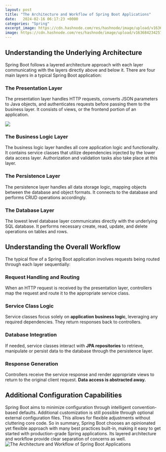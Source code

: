 ```yaml
---
layout: post
title: "The Architecture and Workflow of Spring Boot Applications"
date:   2024-02-16 06:17:23 +0000
categories: "Spring"
excerpt_image: https://cdn.hashnode.com/res/hashnode/image/upload/v1636842342576/7ShwFxJxx.png?auto=compress,format&amp;format=webp
image: https://cdn.hashnode.com/res/hashnode/image/upload/v1636842342576/7ShwFxJxx.png?auto=compress,format&amp;format=webp
---
```


## Understanding the Underlying Architecture
Spring Boot follows a layered architecture approach with each layer communicating with the layers directly above and below it. There are four main layers in a typical Spring Boot application:
### The Presentation Layer
The presentation layer handles HTTP requests, converts JSON parameters to Java objects, and authenticates requests before passing them to the business layer. It consists of views, or the frontend portion of an application. 

![](https://www.interviewbit.com/blog/wp-content/uploads/2022/06/Spring-Boot-Workflow-Architecture-1024x614.png)
### The Business Logic Layer 
The business logic layer handles all core application logic and functionality. It contains service classes that utilize dependencies injected by the lower data access layer. Authorization and validation tasks also take place at this layer.
### The Persistence Layer
The persistence layer handles all data storage logic, mapping objects between the database and object formats. It connects to the database and performs CRUD operations accordingly. 
### The Database Layer
The lowest level database layer communicates directly with the underlying SQL database. It performs necessary create, read, update, and delete operations on tables and rows.
## Understanding the Overall Workflow
The typical flow of a Spring Boot application involves requests being routed through each layer sequentially:
### Request Handling and Routing 
When an HTTP request is received by the presentation layer, controllers map the request and route it to the appropriate service class. 
### Service Class Logic
Service classes focus solely on **application business logic**, leveraging any required dependencies. They return responses back to controllers.
### Database Integration
If needed, service classes interact with **JPA repositories** to retrieve, manipulate or persist data to the database through the persistence layer.
### Response Generation
Controllers receive the service response and render appropriate views to return to the original client request. **Data access is abstracted away.**
## Additional Configuration Capabilities
Spring Boot aims to minimize configuration through intelligent convention-based defaults. Additional customization is still possible through optional external configuration files. This allows for flexible adjustments without cluttering core code.
So in summary, Spring Boot chooses an opinionated yet flexible approach with many best practices built-in, making it easy to get started with production-grade Spring applications. Its layered architecture and workflow provide clear separation of concerns as well.
 ![The Architecture and Workflow of Spring Boot Applications](https://cdn.hashnode.com/res/hashnode/image/upload/v1636842342576/7ShwFxJxx.png?auto=compress,format&amp;format=webp)